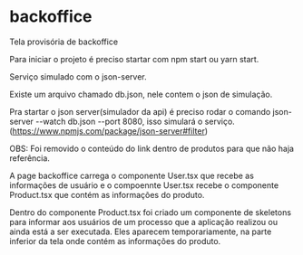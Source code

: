 # backoffice
Tela provisória de backoffice

Para iniciar o projeto é preciso startar com npm start ou yarn start.

Serviço simulado com o json-server.

Existe um arquivo chamado db.json, nele contem o json de simulação.

Pra startar o json server(simulador da api) é preciso rodar o comando json-server --watch db.json --port 8080, isso simulará o serviço.
(https://www.npmjs.com/package/json-server#filter)

OBS: Foi removido o conteúdo do link dentro de produtos para que não haja referência.

A page backoffice carrega o componente User.tsx que recebe as informações de usuário e o compoennte User.tsx recebe o 
componente Product.tsx que contém as informações do produto.

Dentro do componente Product.tsx foi criado um componente de skeletons para informar aos usuários de um processo que 
a aplicação realizou ou ainda está a ser executada. Eles aparecem temporariamente, na parte inferior da tela onde contém as informações do produto. 
